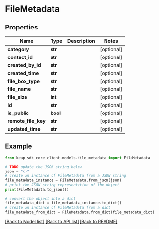 # FileMetadata


## Properties

Name | Type | Description | Notes
------------ | ------------- | ------------- | -------------
**category** | **str** |  | [optional] 
**contact_id** | **str** |  | [optional] 
**created_by_id** | **str** |  | [optional] 
**created_time** | **str** |  | [optional] 
**file_box_type** | **str** |  | [optional] 
**file_name** | **str** |  | [optional] 
**file_size** | **int** |  | [optional] 
**id** | **str** |  | [optional] 
**is_public** | **bool** |  | [optional] 
**remote_file_key** | **str** |  | [optional] 
**updated_time** | **str** |  | [optional] 

## Example

```python
from keap_sdk_core_client.models.file_metadata import FileMetadata

# TODO update the JSON string below
json = "{}"
# create an instance of FileMetadata from a JSON string
file_metadata_instance = FileMetadata.from_json(json)
# print the JSON string representation of the object
print(FileMetadata.to_json())

# convert the object into a dict
file_metadata_dict = file_metadata_instance.to_dict()
# create an instance of FileMetadata from a dict
file_metadata_from_dict = FileMetadata.from_dict(file_metadata_dict)
```
[[Back to Model list]](../README.md#documentation-for-models) [[Back to API list]](../README.md#documentation-for-api-endpoints) [[Back to README]](../README.md)


